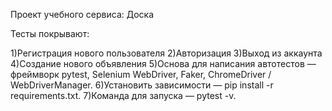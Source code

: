 Проект учебного сервиса: Доска

Тесты покрывают:

1)Регистрация нового пользователя
2)Авторизация
3)Выход из аккаунта
4)Создание нового объявления 
5)Основа для написания автотестов — фреймворк pytest, Selenium WebDriver, Faker, ChromeDriver / WebDriverManager.
6)Установить зависимости — pip install -r requirements.txt.
7)Команда для запуска — pytest -v.
